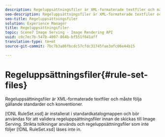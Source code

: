 ```yaml
---
description: Regeluppsättningsfiler är XML-formaterade textfiler och måste följa gällande standarder och konventioner.
seo-description: Regeluppsättningsfiler är XML-formaterade textfiler och måste följa gällande standarder och konventioner.
seo-title: Regeluppsättningsfiler
solution: Experience Manager
title: Regeluppsättningsfiler
topic: Scene7 Image Serving - Image Rendering API
uuid: c0c7ec7b-547b-4007-864b-bf551f041aff
translation-type: tm+mt
source-git-commit: 7bc7b3a86fbcdc57cfdc31745fae3afc06e44b15

---
```



# Regeluppsättningsfiler{#rule-set-files}

Regeluppsättningsfiler är XML-formaterade textfiler och måste följa gällande standarder och konventioner.

[!DNL RuleSet.xsd] är installerat i standardkatalogmappen och bör användas för att validera regeluppsättningsfiler innan de skickas till Image Serving. Strikta tolkningar används och regeluppsättningsfiler som inte följer [!DNL RuleSet.xsd] läses inte in.